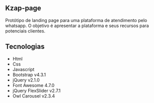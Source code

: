 ## Kzap-page

Protótipo de landing page para uma plataforma de atendimento pelo whatsapp.
O objetivo é apresentar a plataforma e seus recursos para potenciais clientes.

## Tecnologias

* Html
* Css
* Javascript
* Bootstrap v4.3.1
* jQuery v2.1.0
* Font Awesome 4.7.0
* jQuery FlexSlider v2.7.1
* Owl Carousel v2.3.4
